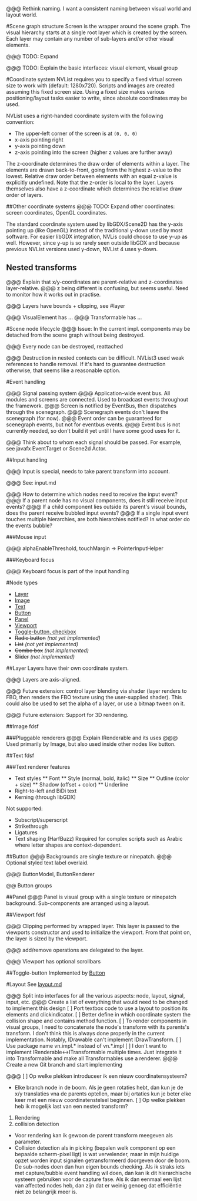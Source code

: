 

@@@ Rethink naming. I want a consistent naming between visual world and layout world.


#Scene graph structure
Screen is the wrapper around the scene graph. The visual hierarchy starts at a single root layer which is created by the screen. Each layer may contain any number of sub-layers and/or other visual elements.

@@@ TODO: Expand

@@@ TODO: Explain the basic interfaces: visual element, visual group

#Coordinate system
NVList requires you to specify a fixed virtual screen size to work with (default: 1280x720). Scripts and images are created assuming this fixed screen size. Using a fixed size makes various positioning/layout tasks easier to write, since absolute coordinates may be used.

NVList uses a right-handed coordinate system with the following convention:
* The upper-left corner of the screen is at `(0, 0, 0)`
* x-axis pointing right
* y-axis pointing down
* z-axis pointing into the screen (higher z values are further away)

The z-coordinate determines the draw order of elements within a layer. The elements are drawn back-to-front, going from the highest z-value to the lowest. Relative draw order between elements with an equal z-value is explicitly undefined. Note that the z-order is local to the layer. Layers themselves also have a z-coordinate which determines the relative draw order of layers.

##Other coordinate systems
@@@ TODO: Expand other coordinates: screen coordinates, OpenGL coordinates.

The standard coordinate system used by libGDX/Scene2D has the y-axis pointing up (like OpenGL) instead of the traditional y-down used by most software. For easier libGDX integration, NVLis could choose to use y-up as well. However, since y-up is so rarely seen outside libGDX and because previous NVList versions used y-down, NVList 4 uses y-down.

## Nested transforms
@@@ Explain that x/y-coordinates are parent-relative and z-coordinates layer-relative.
@@@ z being different is confusing, but seems useful. Need to monitor how it works out in practise.

@@@ Layers have bounds + clipping, see #layer

@@@ VisualElement has ...
@@@ Transformable has ...

#Scene node lifecycle
@@@ Issue: In the current impl. components may be detached from the scene graph without being destroyed.

@@@ Every node can be destroyed, reattached

@@@ Destruction in nested contexts can be difficult. NVList3 used weak references to handle removal. If it's hard to guarantee destruction otherwise, that seems like a reasonable option.

#Event handling

@@@ Signal passing system
@@@ Application-wide event bus. All modules and screens are connected. Used to broadcast events throughout the framework.
@@@ Screen is notified by EventBus, then dispatches through the scenegraph.
@@@ Scenegraph events don't leave the scenegraph (for now).
@@@ Event order can be guaranteed for scenegraph events, but not for eventbus events.
@@@ Event bus is not currently needed, so don't build it yet until I have some good uses for it.

@@@ Think about to whom each signal should be passed. For example, see javafx EventTarget or Scene2d Actor.

##Input handling

@@@ Input is special, needs to take parent transform into account.

@@@ See: input.md

@@@ How to determine which nodes need to receive the input event?
@@@ If a parent node has no visual components, does it still receive input events?
@@@ If a child component lies outside its parent's visual bounds, does the parent receive bubbled input events?
@@@ If a single input event touches multiple hierarchies, are both hierarchies notified? In what order do the events bubble?

###Mouse input

@@@ alphaEnableThreshold, touchMargin -> PointerInputHelper

###Keyboard focus

@@@ Keyboard focus is part of the input handling

#Node types
* [Layer](#layer)
* [Image](#image)
* [Text](#text)
* [Button](#button)
* [Panel](#panel)
* [Viewport](#viewport)
* [Toggle-button, checkbox](#toggle-button)
* ~~Radio button~~ _(not yet implemented)_
* ~~List~~ _(not yet implemented)_
* ~~Combo box~~ _(not implemented)_
* ~~Slider~~ _(not implemented)_

##Layer
Layers have their own coordinate system. 

@@@ Layers are axis-aligned.

@@@ Future extension: control layer blending via shader (layer renders to FBO,
 then renders the FBO texture using the user-supplied shader). This could also be used to set the alpha of
 a layer, or use a bitmap tween on it.

@@@ Future extension: Support for 3D rendering.

##Image
fdsf

###Pluggable renderers
@@@ Explain IRenderable and its uses
@@@ Used primarily by Image, but also used inside other nodes like button.

##Text
fdsf

###Text renderer features
* Text styles
** Font
** Style (normal, bold, italic)
** Size
** Outline (color + size)
** Shadow (offset + color)
** Underline
* Right-to-left and BiDi text
* Kerning (through libGDX)

Not supported:
* Subscript/superscript
* Strikethrough
* Ligatures
* Text shaping (HarfBuzz)
Required for complex scripts such as Arabic where letter shapes are context-dependent.

##Button
@@@ Backgrounds are single texture or ninepatch.
@@@ Optional styled text label overlaid.

@@@ ButtonModel, ButtonRenderer

@@ Button groups

##Panel
@@@ Panel is visual group with a single texture or ninepatch background. Sub-components are arranged using a layout.

##Viewport
fdsf

@@@ Clipping performed by wrapped layer. This layer is passed to the viewports constructor and used to
    initialize the viewport. From that point on, the layer is sized by the viewport.
    
@@@ add/remove operations are delegated to the layer.

@@@ Viewport has optional scrollbars

##Toggle-button
Implemented by [Button](#button)

#Layout
See [layout.md](layout.md)


@@@ Split into interfaces for all the various aspects: node, layout, signal, input, etc.
@@@ Create a list of everything that would need to be changed to implement this design
    [ ] Port textbox code to use a layout to position its elements and clickindicator.
    [ ] Better define in which coordinate system the collision shape and contains method function.
    [ ] To render components in visual groups, I need to concatenate the node's transform with its parents's transform. I don't think this is always done properly in the current implementation. Notably, IDrawable can't implement IDrawTransform.
    [ ] Use package name vn.impl.* instead of vn.*.impl
    [ ] I don't want to implement IRenderable<->ITransformable multiple times. Just integrate it into Transformable and make all Transformables use a renderer.
@@@ Create a new Git branch and start implementing




@@@
[ ] Op welke plekken introduceer ik een nieuw coordinatensysteem?
  - Elke branch node in de boom. Als je geen rotaties hebt, dan kun je de x/y translaties vna de parents optellen, maar bij ortaties kun je beter elke keer met een nieuw coordinatenstelsel beginnen.
[ ] Op welke plekken heb ik mogelijk last van een nested transform?
  1. Rendering
  2. collision detection
  - Voor rendering kan ik gewoon de parent transform meegeven als parameter.
  - Collision detection als in picking (bepalen welk component op een bepaalde scherm-pixel ligt) is wat vervelender, maar in mijn huidige opzet worden input signalen getransformeerd doorgeven door de boom. De sub-nodes doen dan hun eigen bounds checking. Als ik straks iets met capture/bubble event handling wil doen, dan kan ik dit hierarchische systeem gebruiken voor de capture fase. Als ik dan eenmaal een lijst van affected nodes heb, dan zijn dat er weinig genoeg dat efficiëntie niet zo belangrijk meer is.
  

